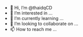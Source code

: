 - 👋 Hi, I’m @thaidqCD
- 👀 I’m interested in ...
- 🌱 I’m currently learning ...
- 💞️ I’m looking to collaborate on ...
- 📫 How to reach me ...

<!---
thaidqCD/thaidqCD is a ✨ special ✨ repository because its `README.md` (this file) appears on your GitHub profile.
You can click the Preview link to take a look at your changes.
--->
